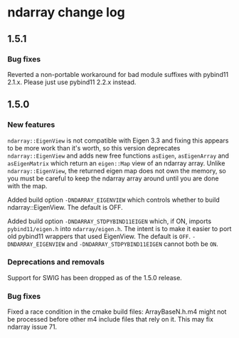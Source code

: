 # ndarray change log

## 1.5.1

### Bug fixes

Reverted a non-portable workaround for bad module suffixes with pybind11 2.1.x.  Please just use pybind11 2.2.x instead.

## 1.5.0

### New features

`ndarray::EigenView` is not compatible with Eigen 3.3 and fixing this appears to be more work than it's worth,
so this version deprecates `ndarray::EigenView` and adds new free functions `asEigen`, `asEigenArray`
and `asEigenMatrix` which return an `eigen::Map` view of an ndarray array. Unlike `ndarray::EigenView`,
the returned eigen map does not own the memory, so you must be careful to keep the ndarray array around
until you are done with the map.

Added build option `-DNDARRAY_EIGENVIEW` which controls whether to build ndarray::EigenView. The default is OFF.

Added build option `-DNDARRAY_STDPYBIND11EIGEN` which, if ON, imports `pybind11/eigen.h` into `ndarray/eigen.h`.
The intent is to make it easier to port old pybind11 wrappers that used EigenView. The default is `OFF`.
`-DNDARRAY_EIGENVIEW` and `-DNDARRAY_STDPYBIND11EIGEN` cannot both be `ON`.

### Deprecations and removals

Support for SWIG has been dropped as of the 1.5.0 release.

### Bug fixes

Fixed a race condition in the cmake build files: ArrayBaseN.h.m4 might not be processed before other
m4 include files that rely on it. This may fix ndarray issue 71.
